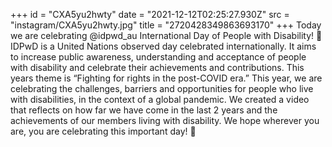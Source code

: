 +++
id = "CXA5yu2hwty"
date = "2021-12-12T02:25:27.930Z"
src = "instagram/CXA5yu2hwty.jpg"
title = "2720428349863693170"
+++
Today we are celebrating @idpwd\_au International Day of People with Disability! 🎉 IDPwD is a United Nations observed day celebrated internationally. It aims to increase public awareness, understanding and acceptance of people with disability and celebrate their achievements and contributions. This years theme is “Fighting for rights in the post-COVID era.” This year, we are celebrating the challenges, barriers and opportunities for people who live with disabilities, in the context of a global pandemic. We created a video that reflects on how far we have come in the last 2 years and the achievements of our members living with disability. We hope wherever you are, you are celebrating this important day! 💜